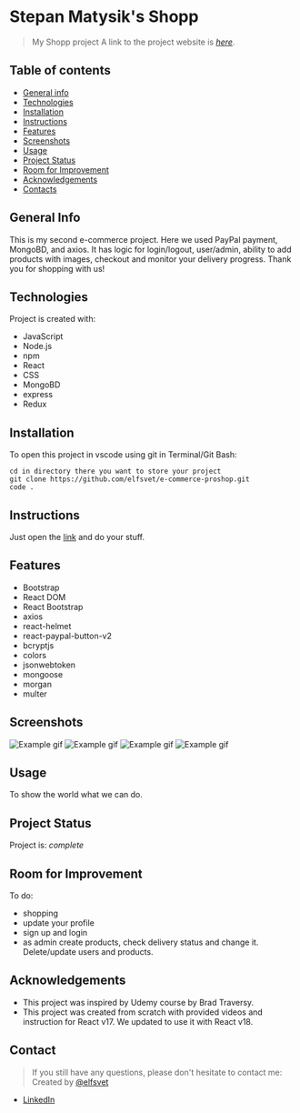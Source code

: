 # Stepan Matysik's Shopp

> My Shopp project
> A link to the project website is [_here_](https://proshopappmatysik.herokuapp.com/).

## Table of contents

- [General info](#general-info)
- [Technologies](#technologies)
- [Installation](#installation)
- [Instructions](#instructions)
- [Features](#features)
- [Screenshots](#screenshots)
- [Usage](#usage)
- [Project Status](#project-status)
- [Room for Improvement](#room-for-improvement)
- [Acknowledgements](#acknowledgements)
- [Contacts](#contact)

## General Info

This is my second e-commerce project. Here we used PayPal payment, MongoBD, and axios. It has logic for login/logout, user/admin, ability to add products with images, checkout and monitor your delivery progress. Thank you for shopping with us!

## Technologies

Project is created with:

- JavaScript
- Node.js
- npm
- React
- CSS
- MongoBD
- express
- Redux

## Installation

To open this project in vscode using git in Terminal/Git Bash:

```
cd in directory there you want to store your project
git clone https://github.com/elfsvet/e-commerce-proshop.git
code .
```

## Instructions

Just open the [link](https://proshopappmatysik.herokuapp.com/) and do your stuff.

## Features

- Bootstrap
- React DOM
- React Bootstrap
- axios
- react-helmet
- react-paypal-button-v2
- bcryptjs
- colors
- jsonwebtoken
- mongoose
- morgan
- multer

## Screenshots

![Example gif](./frontend/public/images/shopp.gif)
![Example gif](./frontend/public/images/shopp2.gif)
![Example gif](./frontend/public/images/shopp3.gif)
![Example gif](./frontend/public/images/shopp4.gif)


## Usage

To show the world what we can do.

## Project Status

Project is: _complete_

## Room for Improvement

To do:

- shopping
- update your profile
- sign up and login
- as admin create products, check delivery status and change it. Delete/update users and products.

## Acknowledgements

- This project was inspired by Udemy course by Brad Traversy. 
- This project was created from scratch with provided videos and instruction for React v17. We updated to use it with React v18.


## Contact

> If you still have any questions, please don't hesitate to contact me:
> Created by [@elfsvet](https://github.com/elfsvet)

- [LinkedIn](https://www.linkedin.com/in/stepanmatysik/)
